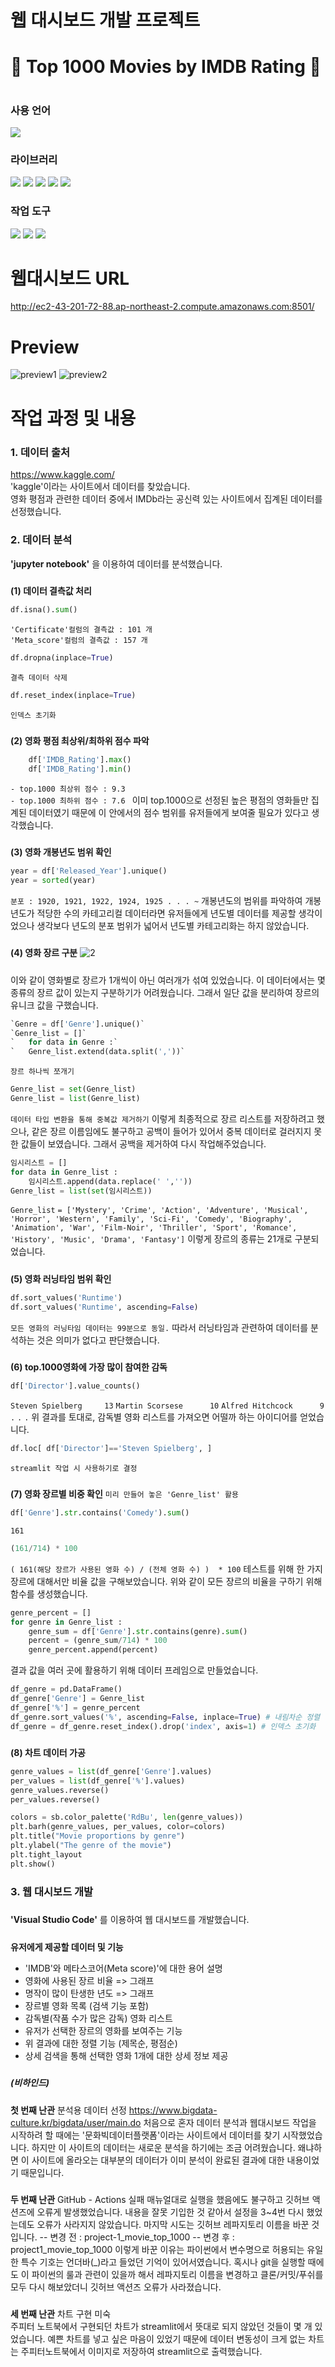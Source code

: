 # 웹 대시보드 개발 프로젝트  
#
#  👑 Top 1000 Movies by IMDB Rating 👑
#
### 사용 언어

<img src="https://img.shields.io/badge/Python-3776AB?style=flat-square&logo=Python&logoColor=white"/>

### 라이브러리 

<img src="https://img.shields.io/badge/NumPy-013243?style=flat-square&logo=NumPy&logoColor=white"/> <img src="https://img.shields.io/badge/pandas-150458?style=flat-square&logo=pandas&logoColor=white"/> <img src="https://img.shields.io/badge/Streamlit-FF4B4B?style=flat-square&logo=Streamlit&logoColor=white"/> <img src="https://img.shields.io/badge/matplotlib.pyplot-40AEF0?style=flat-square&logo=&logoColor=white"/> <img src="https://img.shields.io/badge/Seaborn-006600?style=flat-square&logo=&logoColor=white"/> 

### 작업 도구

<img src="https://img.shields.io/badge/Visual Studio Code-007ACC?style=flat-square&logo=Visual Studio Code&logoColor=white"/> <img src="https://img.shields.io/badge/Anaconda-44A833?style=flat-square&logo=Anaconda&logoColor=white"/> <img src="https://img.shields.io/badge/Amazon AWS-232F3E?style=flat-square&logo=Amazon AWS&logoColor=white"/>

#
#
# 웹대시보드 URL
http://ec2-43-201-72-88.ap-northeast-2.compute.amazonaws.com:8501/
#
# Preview
![preview1](https://user-images.githubusercontent.com/120348534/209481982-86104ea9-07cc-4f8f-b87e-620d5bbad9e5.PNG)
![preview2](https://user-images.githubusercontent.com/120348534/209481986-43e5c1e6-7387-4e3b-ba67-26087b8e08ab.PNG)
#  
#  
#  
#  


###
# 작업 과정 및 내용  
  
###  
###  
### 1. 데이터 출처  
https://www.kaggle.com/  
'kaggle'이라는 사이트에서 데이터를 찾았습니다.  
영화 평점과 관련한 데이터 중에서 IMDb라는 공신력 있는 사이트에서 집계된 데이터를 선정했습니다.

#####  
#####  

### 2. 데이터 분석  

**'jupyter notebook'** 을 이용하여 데이터를 분석했습니다.  

#####  

**(1) 데이터 결측값 처리**  
```python
df.isna().sum()
```  
 `'Certificate'컬럼의 결측값 : 101 개`    
 `'Meta_score'컬럼의 결측값 : 157 개`  
```python
df.dropna(inplace=True)
```
 `결측 데이터 삭제  `
```python
df.reset_index(inplace=True)
```
`인덱스 초기화`
 
#####  

**(2) 영화 평점 최상위/최하위 점수 파악**  
```python
    df['IMDB_Rating'].max()
    df['IMDB_Rating'].min()
```
` - top.1000 최상위 점수 : 9.3  `  
` - top.1000 최하위 점수 : 7.6  `
  이미 top.1000으로 선정된 높은 평점의 영화들만 집계된 데이터였기 때문에 이 안에서의 점수 범위를 유저들에게 보여줄 필요가 있다고 생각했습니다.  

#####  

**(3) 영화 개봉년도 범위 확인**  
```python
year = df['Released_Year'].unique()
year = sorted(year)
```  
` 분포 : 1920, 1921, 1922, 1924, 1925 . . . ~ `
 개봉년도의 범위를 파악하여 개봉년도가 적당한 수의 카테고리컬 데이터라면 유저들에게 년도별 데이터를 제공할 생각이었으나 생각보다 년도의 분포 범위가 넓어서 년도별 카테고리화는 하지 않았습니다.

#####  

**(4) 영화 장르 구분**
![2](https://user-images.githubusercontent.com/120348534/209503391-f63bda20-4884-4356-85ba-e5c0d2033c43.PNG)
#####  
#####  
#####  
#####  
이와 같이 영화별로 장르가 1개씩이 아닌 여러개가 섞여 있었습니다. 이 데이터에서는 몇 종류의 장르 값이 있는지 구분하기가 어려웠습니다. 그래서 일단 값을 분리하여 장르의 유니크 값을 구했습니다.
```python
`Genre = df['Genre'].unique()`
`Genre_list = []`  
`   for data in Genre :`   
`   Genre_list.extend(data.split(','))`  
```
` 장르 하나씩 쪼개기 `
```python
Genre_list = set(Genre_list)
Genre_list = list(Genre_list)
```
`데이터 타입 변환을 통해 중복값 제거하기`
이렇게 최종적으로 장르 리스트를 저장하려고 했으나, 같은 장르 이름임에도 불구하고 공백이 들어가 있어서 중복 데이터로 걸러지지 못한 값들이 보였습니다. 그래서 공백을 제거하여 다시 작업해주었습니다.
```python
임시리스트 = []
for data in Genre_list :
    임시리스트.append(data.replace(' ',''))
Genre_list = list(set(임시리스트))
```
`Genre_list`
`= ['Mystery',
 'Crime',
 'Action',
 'Adventure',
 'Musical',
 'Horror',
 'Western',
 'Family',
 'Sci-Fi',
 'Comedy',
 'Biography',
 'Animation',
 'War',
 'Film-Noir',
 'Thriller',
 'Sport',
 'Romance',
 'History',
 'Music',
 'Drama',
 'Fantasy']`
이렇게 장르의 종류는 21개로 구분되었습니다.

#####  

**(5) 영화 러닝타임 범위 확인**
```python
df.sort_values('Runtime')
df.sort_values('Runtime', ascending=False)
```
`모든 영화의 러닝타임 데이터는 99분으로 동일.`
따라서 러닝타임과 관련하여 데이터를 분석하는 것은 의미가 없다고 판단했습니다.

#####  

**(6) top.1000영화에 가장 많이 참여한 감독**
```python
df['Director'].value_counts()
```
`Steven Spielberg     13`
`Martin Scorsese      10`
`Alfred Hitchcock      9`
`.`
`.`
`.`
위 결과를 토대로, 감독별 영화 리스트를 가져오면 어떨까 하는 아이디어를 얻었습니다.
```python
df.loc[ df['Director']=='Steven Spielberg', ]
```
`streamlit 작업 시 사용하기로 결정` 

#####  

**(7) 영화 장르별 비중 확인**
`미리 만들어 놓은 'Genre_list' 활용`
```python
df['Genre'].str.contains('Comedy').sum()
```
`161`
```python
(161/714) * 100
```
` ( 161(해당 장르가 사용된 영화 수) / (전체 영화 수) )  * 100 `
테스트를 위해 한 가지 장르에 대해서만 비율 값을 구해보았습니다.
위와 같이 모든 장르의 비율을 구하기 위해 함수를 생성했습니다.
```python
genre_percent = []
for genre in Genre_list :
    genre_sum = df['Genre'].str.contains(genre).sum()
    percent = (genre_sum/714) * 100
    genre_percent.append(percent)
```
결과 값을 여러 곳에 활용하기 위해 데이터 프레임으로 만들었습니다.
```python
df_genre = pd.DataFrame()
df_genre['Genre'] = Genre_list
df_genre['%'] = genre_percent
df_genre.sort_values('%', ascending=False, inplace=True) # 내림차순 정렬
df_genre = df_genre.reset_index().drop('index', axis=1) # 인덱스 초기화
```
#####  

**(8) 차트 데이터 가공**

```python
genre_values = list(df_genre['Genre'].values)
per_values = list(df_genre['%'].values)
genre_values.reverse()
per_values.reverse()
```

```python
colors = sb.color_palette('RdBu', len(genre_values))
plt.barh(genre_values, per_values, color=colors)
plt.title("Movie proportions by genre")
plt.ylabel("The genre of the movie")
plt.tight_layout
plt.show()
```

#####  
#####  


### 3. 웹 대시보드 개발

#####  

**'Visual Studio Code'** 를 이용하여 웹 대시보드를 개발했습니다.  

#####  

**유저에게 제공할 데이터 및 기능**
- 'IMDB'와 메타스코어(Meta score)'에 대한 용어 설명
- 영화에 사용된 장르 비율 => 그래프
- 명작이 많이 탄생한 년도 => 그래프
- 장르별 영화 목록 (검색 기능 포함)
- 감독별(작품 수가 많은 감독) 영화 리스트
- 유저가 선택한 장르의 영화를 보여주는 기능
- 위 결과에 대한 정렬 기능 (제목순, 평점순)
- 상세 검색을 통해 선택한 영화 1개에 대한 상세 정보 제공

#####  
#####  

##### (비하인드)
#####  
**첫 번째 난관**
분석용 데이터 선정
https://www.bigdata-culture.kr/bigdata/user/main.do
처음으로 혼자 데이터 분석과 웹대시보드 작업을 시작하려 할 때에는 '문화빅데이터플랫폼'이라는 사이트에서 데이터를 찾기 시작했었습니다. 하지만 이 사이트의 데이터는 새로운 분석을 하기에는 조금 어려웠습니다. 왜냐하면 이 사이트에 올라오는 대부분의 데이터가 이미 분석이 완료된 결과에 대한 내용이었기 때문입니다.
#####  
**두 번째 난관**
GitHub - Actions 실패
매뉴얼대로 실행을 했음에도 불구하고 깃허브 액션즈에 오류게 발생했었습니다. 내용을 잘못 기입한 것 같아서 설정을 3~4번 다시 했었는데도 오류가 사라지지 않았습니다. 마지막 시도는 깃허브 레파지토리 이름을 바꾼 것입니다.
-- 변경 전 :  project-1_movie_top_1000
-- 변경 후 : project1_movie_top_1000
이렇게 바꾼 이유는 파이썬에서 변수명으로 허용되는 유일한 특수 기호는 언더바(_)라고 들었던 기억이 있어서였습니다. 혹시나 git을 실행할 때에도 이 파이썬의 룰과 관련이 있을까 해서 레파지토리 이름을 변경하고 클론/커밋/푸쉬를 모두 다시 해보았더니 깃허브 액션즈 오류가 사라졌습니다.
#####  
**세 번째 난관**
차트 구현 미숙  
주피터 노트북에서 구현되던 차트가 streamlit에서 뜻대로 되지 않았던 것들이 몇 개 있었습니다. 예쁜 차트를 넣고 싶은 마음이 있었기 때문에 데이터 변동성이 크게 없는 차트는 주피터노트북에서 이미지로 저장하여 streamlit으로 출력했습니다.
#####  






